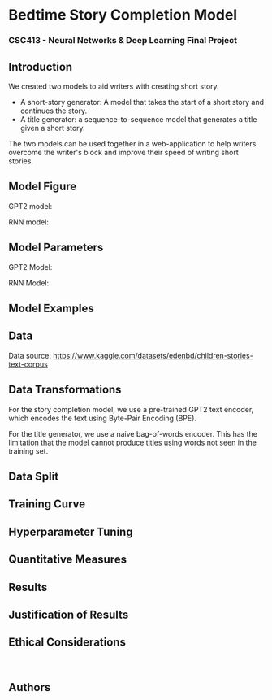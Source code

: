 <h1>Bedtime Story Completion Model</h1>
<h3>CSC413 - Neural Networks & Deep Learning Final Project</h3>



## Introduction
We created two models to aid writers with creating short story.   

* A short-story generator:  A model that takes the start of a short story and continues the story. 
* A title generator: a sequence-to-sequence model that generates a title given a short story. 

The two models can be used together in a web-application to help writers overcome the writer's block and improve their speed of writing short stories. 


## Model Figure
GPT2 model:



RNN model:



## Model Parameters 
GPT2 Model:

RNN Model: 

## Model Examples 


## Data  
Data source: https://www.kaggle.com/datasets/edenbd/children-stories-text-corpus

## Data Transformations

For the story completion model, we use a pre-trained GPT2 text encoder, which encodes the text using Byte-Pair Encoding (BPE).

For the title generator, we use a naive bag-of-words encoder. This has the limitation that the model cannot produce titles using words not seen in the training set.

## Data Split 

## Training Curve

## Hyperparameter Tuning

## Quantitative Measures

## Results

## Justification of Results



## Ethical Considerations
<br>

## Authors
<br>